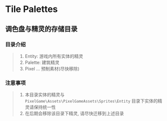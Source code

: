 # Tile Palettes

## 调色盘与精灵的存储目录

### 目录介绍
> 1. Entity: 游戏内所有实体的精灵
> 2. Palette: 建筑精灵
> 3. Pixel ... 预制素材(尽快移除)

### 注意事项
> 1. 本目录实体的精灵与 `PixelGame\Assets\PixelGameAssets\Sprites\Entity` 目录下实体的精灵请保持统一性
> 2. 在后期会移除该目录下精灵, 请尽快迁移到上述目录